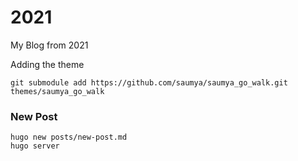 # 2021
My Blog from 2021


Adding the theme
```
git submodule add https://github.com/saumya/saumya_go_walk.git themes/saumya_go_walk
```

### New Post

```
hugo new posts/new-post.md
hugo server
```


